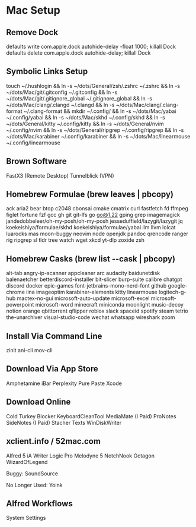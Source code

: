 # Mac Setup

## Remove Dock

defaults write com.apple.dock autohide-delay -float 1000; killall Dock
defaults delete com.apple.dock autohide-delay; killall Dock

## Symbolic Links Setup

touch ~/.hushlogin &&
ln -s ~/dots/General/zsh/.zshrc ~/.zshrc &&
ln -s ~/dots/Mac/git/.gitconfig ~/.gitconfig &&
ln -s ~/dots/Mac/git/.gitignore_global ~/.gitignore_global &&
ln -s ~/dots/Mac/clang/.clangd ~/.clangd &&
ln -s ~/dots/Mac/clang/.clang-format ~/.clang-format &&
mkdir ~/.config/ &&
ln -s ~/dots/Mac/yabai ~/.config/yabai &&
ln -s ~/dots/Mac/skhd ~/.config/skhd &&
ln -s ~/dots/General/kitty ~/.config/kitty &&
ln -s ~/dots/General/nvim ~/.config/nvim &&
ln -s ~/dots/General/ripgrep ~/.config/ripgrep &&
ln -s ~/dots/Mac/karabiner ~/.config/karabiner &&
ln -s ~/dots/Mac/linearmouse ~/.config/linearmouse

## Brown Software

FastX3 (Remote Desktop)
Tunnelblick (VPN)

## Homebrew Formulae (brew leaves | pbcopy)

ack
aria2
bear
btop
c2048
cbonsai
cmake
cmatrix
curl
fastfetch
fd
ffmpeg
figlet
fortune
fzf
gcc
gh
git
git-lfs
go
go@1.22
gping
grep
imagemagick
jandedobbeleer/oh-my-posh/oh-my-posh
jesseduffield/lazygit/lazygit
jq
koekeishiya/formulae/skhd
koekeishiya/formulae/yabai
llm
llvm
lolcat
luarocks
mas
moon-buggy
neovim
node
openjdk
pandoc
qrencode
ranger
rig
ripgrep
sl
tldr
tree
watch
wget
xkcd
yt-dlp
zoxide
zsh

## Homebrew Casks (brew list --cask | pbcopy)

alt-tab
angry-ip-scanner
appcleaner
arc
audacity
baidunetdisk
balenaetcher
betterdiscord-installer
bit-slicer
burp-suite
calibre
chatgpt
discord
docker
epic-games
font-jetbrains-mono-nerd-font
github
google-chrome
iina
imageoptim
karabiner-elements
kitty
linearmouse
logitech-g-hub
mactex-no-gui
microsoft-auto-update
microsoft-excel
microsoft-powerpoint
microsoft-word
minecraft
miniconda
moonlight
music-decoy
notion
orange
qbittorrent
qflipper
roblox
slack
spaceid
spotify
steam
tetrio
the-unarchiver
visual-studio-code
wechat
whatsapp
wireshark
zoom

## Install Via Command Line

zinit
ani-cli
mov-cli

## Download Via App Store

Amphetamine
iBar
Perplexity
Pure Paste
Xcode

## Download Online

Cold Turkey Blocker
KeyboardCleanTool
MediaMate (I Paid)
ProNotes
SideNotes (I Paid)
Stacher
Texts
WinDiskWriter

## xclient.info / 52mac.com

Alfred 5
iA Writer
Logic Pro
Melodyne 5
NotchNook
Octagon
WizardOfLegend

Buggy:
SoundSource

No Longer Used:
Yoink

## Alfred Workflows

System Settings
